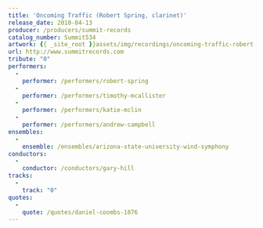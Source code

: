 ```yaml
---
title: 'Oncoming Traffic (Robert Spring, clarinet)'
release_date: 2010-04-13
producer: /producers/summit-records
catalog_number: Summit534
artwork: {{ _site_root }}assets/img/recordings/oncoming-traffic-robert-spring-clarinet.jpg
url: http://www.summitrecords.com
tribute: "0"
performers: 
  -
    performer: /performers/robert-spring
  -
    performer: /performers/timothy-mcallister
  -
    performer: /performers/katie-mclin
  -
    performer: /performers/andrew-campbell
ensembles: 
  -
    ensemble: /ensembles/arizona-state-university-wind-symphony
conductors: 
  -
    conductor: /conductors/gary-hill
tracks: 
  -
    track: "0"
quotes: 
  -
    quote: /quotes/daniel-coombs-1876
---
```

